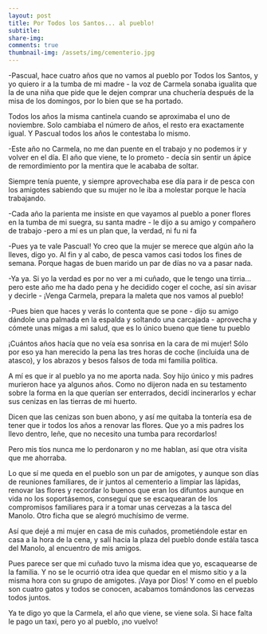 ```yaml
---
layout: post
title: Por Todos los Santos... al pueblo!
subtitle: 
share-img:
comments: true
thumbnail-img: /assets/img/cementerio.jpg
---
```



-Pascual, hace cuatro años que no vamos al pueblo por Todos los Santos, y yo quiero ir a la tumba de mi madre - la voz de Carmela sonaba igualita que la de una niña que pide que le dejen comprar una chuchería después de la misa de los domingos, por lo bien que se ha portado.

  

Todos los años la misma cantinela cuando se aproximaba el uno de noviembre. Solo cambiaba el número de años, el resto era exactamente igual. Y Pascual todos los años le contestaba lo mismo.

  

-Este año no Carmela, no me dan puente en el trabajo y no podemos ir y volver en el día. El año que viene, te lo prometo - decía sin sentir un ápice de remordimiento por la mentira que le acababa de soltar.

  

Siempre tenía puente, y siempre aprovechaba ese día para ir de pesca con los amigotes sabiendo que su mujer no le iba a molestar porque le hacía trabajando.

  

-Cada año la parienta me insiste en que vayamos al pueblo a poner flores en la tumba de mi suegra, su santa madre - le dijo a su amigo y compañero de trabajo -pero a mí es un plan que, la verdad, ni fu ni fa

  

-Pues ya te vale Pascual! Yo creo que la mujer se merece que algún año la lleves, digo yo. Al fin y al cabo, de pesca vamos casi todos los fines de semana. Porque hagas de buen marido un par de días no va a pasar nada. 

  

-Ya ya. Si yo la verdad es por no ver a mi cuñado, que le tengo una tirria... pero este año me ha dado pena y he decidido coger el coche, así sin avisar y decirle - ¡Venga Carmela, prepara la maleta que nos vamos al pueblo!

  

-Pues bien que haces y verás lo contenta que se pone - dijo su amigo dándole una palmada en la espalda y soltando una carcajada - aprovecha y cómete unas migas a mi salud, que es lo único bueno que tiene tu pueblo

  

¡Cuántos años hacía que no veía esa sonrisa en la cara de mi mujer! Sólo por eso ya han merecido la pena las tres horas de coche (incluida una de atasco), y los abrazos y besos falsos de toda mi familia política.

  

A mí es que ir al pueblo ya no me aporta nada. Soy hijo único y mis padres murieron hace ya algunos años. Como no dijeron nada en su testamento sobre la forma en la que querían ser enterrados, decidí incinerarlos y echar sus cenizas en las tierras de mi huerto. 

Dicen que las cenizas son buen abono, y así me quitaba la tontería esa de tener que ir todos los años a renovar las flores. Que yo a mis padres los llevo dentro, leñe, que no necesito una tumba para recordarlos!

Pero mis tíos nunca me lo perdonaron y no me hablan, así que otra visita que me ahorraba.

  

Lo que sí me queda en el pueblo son un par de amigotes, y aunque son días de reuniones familiares, de ir juntos al cementerio a limpiar las lápidas, renovar las flores y recordar lo buenos que eran los difuntos aunque en vida no los soportásemos, conseguí que se escaquearan de los compromisos familiares para ir a tomar unas cervezas a la tasca del Manolo. Otro ficha que se alegró muchísimo de verme.

  

Así que dejé a mi mujer en casa de mis cuñados, prometiéndole estar en casa a la hora de la cena, y salí hacia la plaza del pueblo donde estála tasca del Manolo, al encuentro de mis amigos.

  

Pues parece ser que mi cuñado tuvo la misma idea que yo, escaquearse de la familia. Y no se le ocurrió otra idea que quedar en el mismo sitio y a la misma hora con su grupo de amigotes. ¡Vaya por Dios! Y como en el pueblo son cuatro gatos y todos se conocen, acabamos tomándonos las cervezas todos juntos.

  

Ya te digo yo que la Carmela, el año que viene, se viene sola. Si hace falta le pago un taxi, pero yo al pueblo, ¡no vuelvo!



